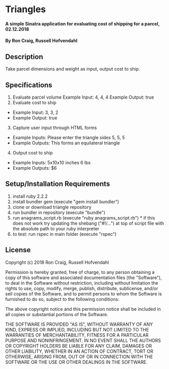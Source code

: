 # Triangles

#### A simple Sinatra application for evaluating cost of shipping for a parcel, 02.12.2018

#### By Ron Craig, Russell Hofvendahl

## Description

Take parcel dimensions and weight as input, output cost to ship.

## Specifications

1. Evaluate parcel volume
  Example Input: 4, 4, 4
  Example Output: true
2. Evaluate cost to ship
  * Example Input: 3, 3, 2
  * Example Output: true
3. Capture user input through HTML forms
  * Example Inputs: Please enter the triangle sides 5, 5, 5
  * Example Outputs: This forms an equilateral triangle
4. Output cost to ship
  * Example Inputs: 5x10x10 inches 6 lbs
  * Example Outputs: $6

## Setup/Installation Requirements

  1. install ruby 2.2.2
  2. install bundler gem (execute "gem install bundler")
  3. clone or download triangle repository
  4. run bundler in repository (execute "bundle")
  5. run anagrams_script.rb (execute "ruby anagrams_script.rb")
    * if this does not work try updating the shebang ("#!/...") at top of script file with the absolute path to your ruby interpreter
  6. to test: run rspec in main folder (execute "rspec")

## License

Copyright (c) 2018 Ron Craig, Russell Hofvendahl

Permission is hereby granted, free of charge, to any person obtaining a copy of this software and associated documentation files (the "Software"), to deal in the Software without restriction, including without limitation the rights to use, copy, modify, merge, publish, distribute, sublicense, and/or sell copies of the Software, and to permit persons to whom the Software is furnished to do so, subject to the following conditions:

The above copyright notice and this permission notice shall be included in all copies or substantial portions of the Software.

THE SOFTWARE IS PROVIDED "AS IS", WITHOUT WARRANTY OF ANY KIND, EXPRESS OR IMPLIED, INCLUDING BUT NOT LIMITED TO THE WARRANTIES OF MERCHANTABILITY, FITNESS FOR A PARTICULAR PURPOSE AND NONINFRINGEMENT. IN NO EVENT SHALL THE AUTHORS OR COPYRIGHT HOLDERS BE LIABLE FOR ANY CLAIM, DAMAGES OR OTHER LIABILITY, WHETHER IN AN ACTION OF CONTRACT, TORT OR OTHERWISE, ARISING FROM, OUT OF OR IN CONNECTION WITH THE SOFTWARE OR THE USE OR OTHER DEALINGS IN THE SOFTWARE.
